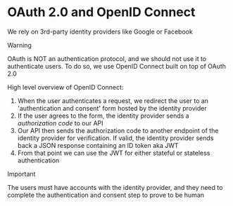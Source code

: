 # OAuth 2.0 and OpenID Connect

We rely on 3rd-party identity providers like Google or Facebook

> [!WARNING]
> OAuth is NOT an authentication protocol, and we should not use it to authenticate users. To do so, we use OpenID Connect built on top of OAuth 2.0

High level overview of OpenID Connect:

1. When the user authenticates a request, we redirect the user to an 'authentication and consent' form hosted by the identity provider
2. If the user agrees to the form, the identity provider sends a _authorization code_ to our API
3. Our API then sends the authorization code to another endpoint of the identity provider for verification. If valid, the identity provider sends back a JSON response containing an ID token aka JWT
4. From that point we can use the JWT for either stateful or stateless authentication

> [!IMPORTANT]
> The users must have accounts with the identity provider, and they need to complete the authentication and consent step to prove to be human
